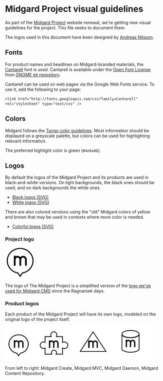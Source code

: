 Midgard Project visual guidelines
=================================

As part of the [Midgard Project](https://github.com/midgardproject/org_midgardproject_projectsite) website renewal, we're getting new visual guidelines for the project. This file seeks to document them.

The logos used in this document have been designed by [Andreas Nilsson](http://www.andreasn.se/).

## Fonts

For product names and headlines on Midgard-branded materials, the [Cantarell](http://abattis.org/cantarell/) font is used. Cantarell is available under the [Open Font License](http://scripts.sil.org/OFL) from [GNOME git repository](http://git.gnome.org/browse/cantarell-fonts/plain/ttf).

Cantarell can be used on web pages via the Google Web Fonts service. To use it, add the following to your page:

    <link href="http://fonts.googleapis.com/css?family=Cantarell" rel="stylesheet" type="text/css" />

## Colors

Midgard follows the [Tango color guidelines](http://tango.freedesktop.org/Tango_Icon_Theme_Guidelines). Most information should be displayed on a greyscale palette, but colors can be used for highlighting relevant information.

The preferred highlight color is green (`#4e9a06`).

## Logos

By default the logos of the Midgard Project and its products are used in black-and-white versions. On light backgrounds, the black ones should be used, and on dark backgrounds the white ones.

* [Black logos (SVG)](midgard_black.svg)
* [White logos (SVG)](midgard_white.svg)

There are also colored versions using the "old" Midgard colors of yellow and brown that may be used in contexts where more color is needed.

* [Colorful logos (SVG)](midgard_colors.svg)

### Project logo

![The Midgard Project](midgard_black.png)

The logo of The Midgard Project is a simplified version of the [logo we've used for Midgard CMS](http://en.wikipedia.org/wiki/File:Midgard_logo.png) since the Ragnaroek days.

### Product logos

Each product of the Midgard Project will have its own logo, modeled on the original logo of the project itself.

![Product logos](midgard_products_black.png)

From left to right: Midgard Create, Midgard MVC, Midgard Daemon, Midgard Content Repository.



